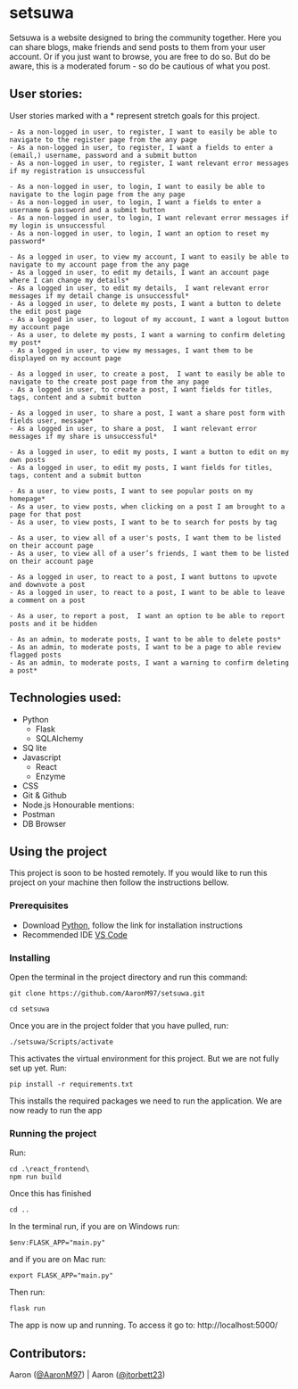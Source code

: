 # setsuwa

Setsuwa is a website designed to bring the community together. Here you can share blogs, make friends and send posts to them from your user account. Or if you just want to browse, you are free to do so. But do be aware, this is a moderated forum - so do be cautious of what you post.

## User stories:

User stories marked with a * represent stretch goals for this project.
```
- As a non-logged in user, to register, I want to easily be able to navigate to the register page from the any page
- As a non-logged in user, to register, I want a fields to enter a (email,) username, password and a submit button
- As a non-logged in user, to register, I want relevant error messages if my registration is unsuccessful

- As a non-logged in user, to login, I want to easily be able to navigate to the login page from the any page
- As a non-logged in user, to login, I want a fields to enter a username & password and a submit button
- As a non-logged in user, to login, I want relevant error messages if my login is unsuccessful
- As a non-logged in user, to login, I want an option to reset my password*

- As a logged in user, to view my account, I want to easily be able to navigate to my account page from the any page
- As a logged in user, to edit my details, I want an account page where I can change my details*
- As a logged in user, to edit my details,  I want relevant error messages if my detail change is unsuccessful*
- As a logged in user, to delete my posts, I want a button to delete the edit post page
- As a logged in user, to logout of my account, I want a logout button my account page
- As a user, to delete my posts, I want a warning to confirm deleting my post*
- As a logged in user, to view my messages, I want them to be displayed on my account page

- As a logged in user, to create a post,  I want to easily be able to navigate to the create post page from the any page
- As a logged in user, to create a post, I want fields for titles, tags, content and a submit button

- As a logged in user, to share a post, I want a share post form with fields user, message*
- As a logged in user, to share a post,  I want relevant error messages if my share is unsuccessful*

- As a logged in user, to edit my posts, I want a button to edit on my own posts
- As a logged in user, to edit my posts, I want fields for titles, tags, content and a submit button

- As a user, to view posts, I want to see popular posts on my homepage*
- As a user, to view posts, when clicking on a post I am brought to a page for that post
- As a user, to view posts, I want to be to search for posts by tag

- As a user, to view all of a user's posts, I want them to be listed on their account page
- As a user, to view all of a user’s friends, I want them to be listed on their account page

- As a logged in user, to react to a post, I want buttons to upvote and downvote a post
- As a logged in user, to react to a post, I want to be able to leave a comment on a post

- As a user, to report a post,  I want an option to be able to report posts and it be hidden

- As an admin, to moderate posts, I want to be able to delete posts*
- As an admin, to moderate posts, I want to be a page to able review flagged posts
- As an admin, to moderate posts, I want a warning to confirm deleting a post*
```
## Technologies used:

* Python
  * Flask
  * SQLAlchemy
* SQ lite
* Javascript
  * React
  * Enzyme
* CSS
* Git & Github
* Node.js
Honourable mentions:
* Postman 
* DB Browser

## Using the project

This project is soon to be hosted remotely. If you would like to run this project on your machine then follow the instructions bellow.

### Prerequisites

- Download [Python](https://www.python.org/downloads/ "Python"), follow the link for installation instructions
- Recommended IDE [VS Code](https://code.visualstudio.com/ "VS Code")

### Installing

Open the terminal in the project directory and run this command:
```
git clone https://github.com/AaronM97/setsuwa.git

cd setsuwa
```
Once you are in the project folder that you have pulled, run:
```
./setsuwa/Scripts/activate
```
This activates the virtual environment for this project. But we are not fully set up yet. Run:
```
pip install -r requirements.txt
```
This installs the required packages we need to run the application. We are now ready to run the app 

### Running the project

Run:
```
cd .\react_frontend\
npm run build
```
Once this has finished
```
cd ..
```
In the terminal run, if you are on Windows run:
```
$env:FLASK_APP="main.py"
```
and if you are on Mac run:
```
export FLASK_APP="main.py"
```
Then run: 
```
flask run
```
The app is now up and running. To access it go to: http://localhost:5000/

## Contributors:
Aaron ([@AaronM97](https://github.com/AaronM97 "Aaron's Github")) | 
Aaron ([@jtorbett23](https://github.com/jtorbett23 "Josh's Github"))
